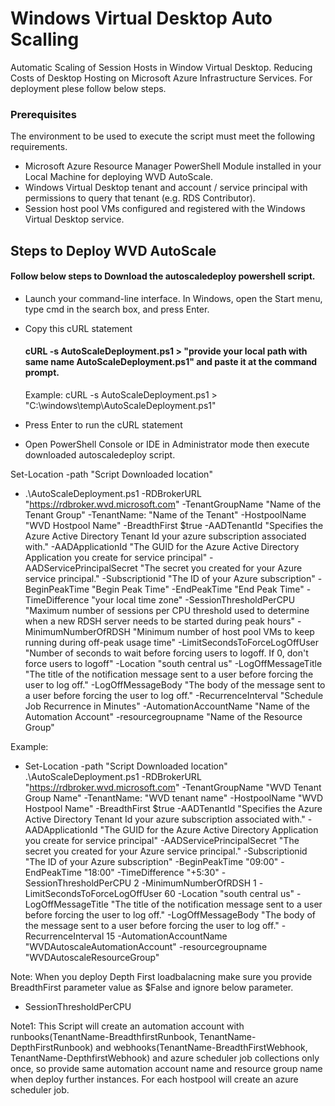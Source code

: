# Windows Virtual Desktop Auto Scalling
Automatic Scaling of Session Hosts in Window Virtual Desktop. Reducing Costs of Desktop Hosting on Microsoft Azure Infrastructure Services. For deployment plese follow below steps.
### Prerequisites
The environment to be used to execute the script must meet the following requirements.

- Microsoft Azure Resource Manager PowerShell Module installed in your Local Machine for deploying WVD AutoScale.
- Windows Virtual Desktop tenant and account / service principal with permissions to query that tenant (e.g. RDS Contributor).
- Session host pool VMs configured and registered with the Windows Virtual Desktop service. 

## Steps to Deploy WVD AutoScale

#### Follow below steps to Download the autoscaledeploy powershell script.
- Launch your command-line interface. In Windows, open the Start menu, type cmd in the search box, and press Enter.
- Copy this cURL statement
    #### cURL -s AutoScaleDeployment.ps1 > "provide your local path with same name AutoScaleDeployment.ps1" and paste it at the command prompt.
    Example: cURL -s AutoScaleDeployment.ps1 > "C:\windows\temp\AutoScaleDeployment.ps1"

- Press Enter to run the cURL statement
- Open PowerShell Console or IDE in Administrator mode then execute downloaded autoscaledeploy script.

Set-Location -path "Script Downloaded location"
- .\AutoScaleDeployment.ps1 -RDBrokerURL "https://rdbroker.wvd.microsoft.com" -TenantGroupName "Name of the Tenant Group" -TenantName: "Name of the Tenant" -HostpoolName "WVD Hostpool Name" -BreadthFirst $true 
-AADTenantId "Specifies the Azure Active Directory Tenant Id your azure subscription associated with." -AADApplicationId "The GUID for the Azure Active Directory Application you create for service principal" -AADServicePrincipalSecret "The secret you created for your Azure service principal." -Subscriptionid "The ID of your Azure subscription" -BeginPeakTime "Begin Peak Time" -EndPeakTime "End Peak Time" -TimeDifference "your local time zone" -SessionThresholdPerCPU "Maximum number of sessions per CPU threshold used to determine when a new RDSH server needs to be started during peak hours" -MinimumNumberOfRDSH "Minimum number of host pool VMs to keep running during off-peak usage time" -LimitSecondsToForceLogOffUser "Number of seconds to wait before forcing users to logoff. If 0, don't force users to logoff" -Location "south central us" -LogOffMessageTitle "The title of the notification message sent to a user before forcing the user to log off." -LogOffMessageBody "The body of the message sent to a user before forcing the user to log off." -RecurrenceInterval "Schedule Job Recurrence in Minutes" 
-AutomationAccountName "Name of the Automation Account" -resourcegroupname "Name of the Resource Group"

Example:
- Set-Location -path "Script Downloaded location"
    .\AutoScaleDeployment.ps1 -RDBrokerURL "https://rdbroker.wvd.microsoft.com" -TenantGroupName "WVD Tenant Group Name" -TenantName: "WVD tenant name" -HostpoolName "WVD Hostpool Name" -BreadthFirst $true 
-AADTenantId "Specifies the Azure Active Directory Tenant Id your azure subscription associated with." -AADApplicationId "The GUID for the Azure Active Directory Application you create for service principal" -AADServicePrincipalSecret "The secret you created for your Azure service principal." -Subscriptionid "The ID of your Azure subscription" -BeginPeakTime "09:00" -EndPeakTime "18:00" -TimeDifference "+5:30" -SessionThresholdPerCPU 2 -MinimumNumberOfRDSH 1 -LimitSecondsToForceLogOffUser 60 -Location "south central us" -LogOffMessageTitle "The title of the notification message sent to a user before forcing the user to log off." -LogOffMessageBody "The body of the message sent to a user before forcing the user to log off." -RecurrenceInterval 15 
-AutomationAccountName "WVDAutoscaleAutomationAccount" -resourcegroupname "WVDAutoscaleResourceGroup"

Note: When you deploy Depth First loadbalacning make sure you provide BreadthFirst parameter value as $False and ignore below parameter.
- SessionThresholdPerCPU

Note1: This Script will create an automation account with runbooks(TenantName-BreadthfirstRunbook, TenantName-DepthFirstRunbook) and webhooks(TenantName-BreadthFirstWebhook, TenantName-DepthfirstWebhook) and azure scheduler job collections only once, so provide same automation account name and resource group name when deploy further instances. For each hostpool will create an azure scheduler job.



